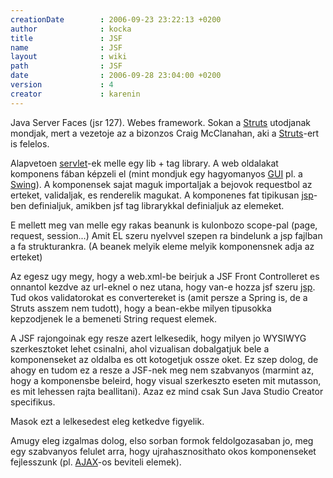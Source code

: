 ```yaml
---
creationDate        : 2006-09-23 23:22:13 +0200 
author              : kocka 
title               : JSF 
name                : JSF 
layout              : wiki 
path                : JSF 
date                : 2006-09-28 23:04:00 +0200 
version             : 4 
creator             : karenin 
---
```

Java Server Faces (jsr 127). Webes framework. Sokan a [Struts](struts.html) utodjanak mondjak, mert a vezetoje az a bizonzos Craig McClanahan, aki a [Struts](struts.html)-ert is felelos.

Alapvetoen [servlet](servlet.html)-ek melle egy lib + tag library. A web oldalakat  komponens fában képzeli el (mint mondjuk egy hagyomanyos [GUI](gui.html) pl. a [Swing](Swing.html)). A komponensek sajat maguk importaljak a bejovok requestbol az erteket, validaljak, es renderelik magukat. A komponenes fat tipikusan [jsp](JSP.html)-ben definialjuk, amikben jsf tag librarykkal definialjuk az elemeket.

E mellett meg van melle egy rakas beanunk is kulonbozo scope-pal (page, request, session...) Amit EL szeru nyelvvel szepen ra bindelunk a jsp fajlban a fa strukturankra. (A beanek melyik eleme melyik komponensnek adja az erteket)

Az egesz ugy megy, hogy a web.xml-be beirjuk a JSF Front Controlleret es onnantol kezdve az url-eknel o nez utana, hogy van-e hozza jsf szeru [jsp](JSP.html). Tud okos validatorokat es convertereket is (amit persze a Spring is, de a Struts asszem nem tudott), hogy a bean-ekbe milyen tipusokka kepzodjenek le a bemeneti String request elemek.

A JSF rajongoinak egy resze azert lelkesedik, hogy milyen jo WYSIWYG szerkesztoket lehet csinalni, ahol vizualisan dobalgatjuk bele a komponenseket az oldalba es ott kotogetjuk ossze oket. Ez szep dolog, de ahogy en tudom ez a resze a JSF-nek meg nem szabvanyos (marmint az, hogy a komponensbe beleird, hogy visual szerkeszto eseten mit mutasson,  es mit lehessen rajta beallitani). Azaz ez mind csak Sun Java Studio Creator specifikus. 

Masok ezt a lelkesedest eleg ketkedve figyelik.

Amugy eleg izgalmas dolog, elso sorban formok feldolgozasaban jo, meg egy szabvanyos felulet arra, hogy ujrahasznosithato okos komponenseket fejlesszunk (pl. [AJAX](ajax.html)-os beviteli elemek).


